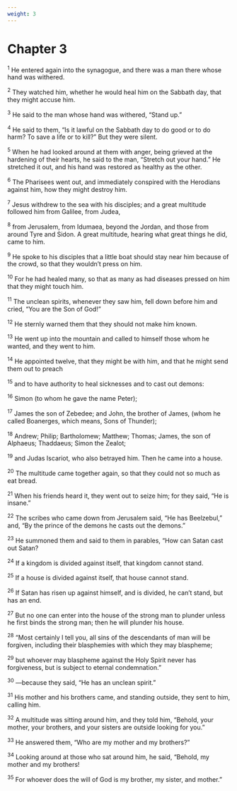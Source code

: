 ```yaml
---
weight: 3
---
```


# Chapter 3

<sup>1</sup> He entered again into the synagogue, and there was a man there whose hand was withered. 

<sup>2</sup> They watched him, whether he would heal him on the Sabbath day, that they might accuse him. 

<sup>3</sup> He said to the man whose hand was withered, “Stand up.” 

<sup>4</sup> He said to them, “Is it lawful on the Sabbath day to do good or to do harm? To save a life or to kill?” But they were silent. 

<sup>5</sup> When he had looked around at them with anger, being grieved at the hardening of their hearts, he said to the man, “Stretch out your hand.” He stretched it out, and his hand was restored as healthy as the other. 

<sup>6</sup> The Pharisees went out, and immediately conspired with the Herodians against him, how they might destroy him. 

<sup>7</sup> Jesus withdrew to the sea with his disciples; and a great multitude followed him from Galilee, from Judea, 

<sup>8</sup> from Jerusalem, from Idumaea, beyond the Jordan, and those from around Tyre and Sidon. A great multitude, hearing what great things he did, came to him. 

<sup>9</sup> He spoke to his disciples that a little boat should stay near him because of the crowd, so that they wouldn’t press on him. 

<sup>10</sup> For he had healed many, so that as many as had diseases pressed on him that they might touch him. 

<sup>11</sup> The unclean spirits, whenever they saw him, fell down before him and cried, “You are the Son of God!” 

<sup>12</sup> He sternly warned them that they should not make him known. 

<sup>13</sup> He went up into the mountain and called to himself those whom he wanted, and they went to him. 

<sup>14</sup> He appointed twelve, that they might be with him, and that he might send them out to preach 

<sup>15</sup> and to have authority to heal sicknesses and to cast out demons: 

<sup>16</sup> Simon (to whom he gave the name Peter); 

<sup>17</sup> James the son of Zebedee; and John, the brother of James, (whom he called Boanerges, which means, Sons of Thunder); 

<sup>18</sup> Andrew; Philip; Bartholomew; Matthew; Thomas; James, the son of Alphaeus; Thaddaeus; Simon the Zealot; 

<sup>19</sup> and Judas Iscariot, who also betrayed him. Then he came into a house. 

<sup>20</sup> The multitude came together again, so that they could not so much as eat bread. 

<sup>21</sup> When his friends heard it, they went out to seize him; for they said, “He is insane.” 

<sup>22</sup> The scribes who came down from Jerusalem said, “He has Beelzebul,” and, “By the prince of the demons he casts out the demons.” 

<sup>23</sup> He summoned them and said to them in parables, “How can Satan cast out Satan? 

<sup>24</sup> If a kingdom is divided against itself, that kingdom cannot stand. 

<sup>25</sup> If a house is divided against itself, that house cannot stand. 

<sup>26</sup> If Satan has risen up against himself, and is divided, he can’t stand, but has an end. 

<sup>27</sup> But no one can enter into the house of the strong man to plunder unless he first binds the strong man; then he will plunder his house. 

<sup>28</sup> “Most certainly I tell you, all sins of the descendants of man will be forgiven, including their blasphemies with which they may blaspheme; 

<sup>29</sup> but whoever may blaspheme against the Holy Spirit never has forgiveness, but is subject to eternal condemnation.” 

<sup>30</sup> —because they said, “He has an unclean spirit.” 

<sup>31</sup> His mother and his brothers came, and standing outside, they sent to him, calling him. 

<sup>32</sup> A multitude was sitting around him, and they told him, “Behold, your mother, your brothers, and your sisters are outside looking for you.” 

<sup>33</sup> He answered them, “Who are my mother and my brothers?” 

<sup>34</sup> Looking around at those who sat around him, he said, “Behold, my mother and my brothers! 

<sup>35</sup> For whoever does the will of God is my brother, my sister, and mother.” 


